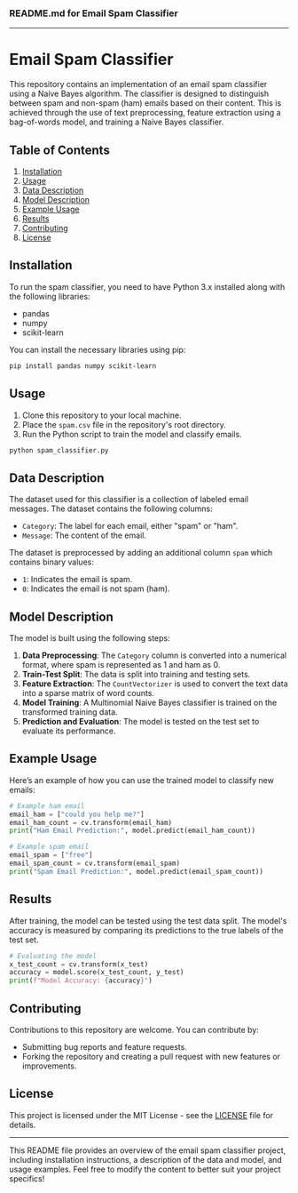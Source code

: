 ### README.md for Email Spam Classifier

---

# Email Spam Classifier

This repository contains an implementation of an email spam classifier using a Naive Bayes algorithm. The classifier is designed to distinguish between spam and non-spam (ham) emails based on their content. This is achieved through the use of text preprocessing, feature extraction using a bag-of-words model, and training a Naive Bayes classifier.

## Table of Contents

1. [Installation](#installation)
2. [Usage](#usage)
3. [Data Description](#data-description)
4. [Model Description](#model-description)
5. [Example Usage](#example-usage)
6. [Results](#results)
7. [Contributing](#contributing)
8. [License](#license)

## Installation

To run the spam classifier, you need to have Python 3.x installed along with the following libraries:

- pandas
- numpy
- scikit-learn

You can install the necessary libraries using pip:

```bash
pip install pandas numpy scikit-learn
```

## Usage

1. Clone this repository to your local machine.
2. Place the `spam.csv` file in the repository's root directory.
3. Run the Python script to train the model and classify emails.

```bash
python spam_classifier.py
```

## Data Description

The dataset used for this classifier is a collection of labeled email messages. The dataset contains the following columns:

- `Category`: The label for each email, either "spam" or "ham".
- `Message`: The content of the email.

The dataset is preprocessed by adding an additional column `spam` which contains binary values:

- `1`: Indicates the email is spam.
- `0`: Indicates the email is not spam (ham).

## Model Description

The model is built using the following steps:

1. **Data Preprocessing**: The `Category` column is converted into a numerical format, where spam is represented as 1 and ham as 0.
2. **Train-Test Split**: The data is split into training and testing sets.
3. **Feature Extraction**: The `CountVectorizer` is used to convert the text data into a sparse matrix of word counts.
4. **Model Training**: A Multinomial Naive Bayes classifier is trained on the transformed training data.
5. **Prediction and Evaluation**: The model is tested on the test set to evaluate its performance.

## Example Usage

Here’s an example of how you can use the trained model to classify new emails:

```python
# Example ham email
email_ham = ["could you help me?"]
email_ham_count = cv.transform(email_ham)
print("Ham Email Prediction:", model.predict(email_ham_count))

# Example spam email
email_spam = ["free"]
email_spam_count = cv.transform(email_spam)
print("Spam Email Prediction:", model.predict(email_spam_count))
```

## Results

After training, the model can be tested using the test data split. The model's accuracy is measured by comparing its predictions to the true labels of the test set.

```python
# Evaluating the model
x_test_count = cv.transform(x_test)
accuracy = model.score(x_test_count, y_test)
print(f"Model Accuracy: {accuracy}")
```

## Contributing

Contributions to this repository are welcome. You can contribute by:

- Submitting bug reports and feature requests.
- Forking the repository and creating a pull request with new features or improvements.

## License

This project is licensed under the MIT License - see the [LICENSE](LICENSE) file for details.

---

This README file provides an overview of the email spam classifier project, including installation instructions, a description of the data and model, and usage examples. Feel free to modify the content to better suit your project specifics!
